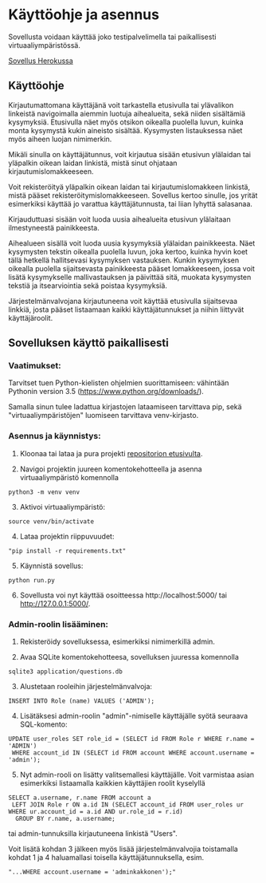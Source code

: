 # Käyttöohje ja asennus

Sovellusta voidaan käyttää joko testipalvelimella tai paikallisesti virtuaaliympäristössä.

[Sovellus Herokussa](https://tenttibot.herokuapp.com/)

## Käyttöohje

Kirjautumattomana käyttäjänä voit tarkastella etusivulla tai ylävalikon linkeistä navigoimalla aiemmin luotuja aihealueita, sekä niiden sisältämiä kysymyksiä. Etusivulla näet myös otsikon oikealla puolella luvun, kuinka monta kysymystä kukin aineisto sisältää. Kysymysten listauksessa näet myös aiheen luojan nimimerkin.

Mikäli sinulla on käyttäjätunnus, voit kirjautua sisään etusivun ylälaidan tai yläpalkin oikean laidan linkistä, mistä sinut ohjataan kirjautumislomakkeeseen.

Voit rekisteröityä yläpalkin oikean laidan tai kirjautumislomakkeen linkistä, mistä pääset rekisteröitymislomakkeeseen. Sovellus kertoo sinulle, jos yrität esimerkiksi käyttää jo varattua käyttäjätunnusta, tai liian lyhyttä salasanaa.

Kirjauduttuasi sisään voit luoda uusia aihealueita etusivun ylälaitaan ilmestyneestä painikkeesta.

Aihealueen sisällä voit luoda uusia kysymyksiä ylälaidan painikkeesta. Näet kysymysten tekstin oikealla puolella luvun, joka kertoo, kuinka hyvin koet tällä hetkellä hallitsevasi kysymyksen vastauksen. Kunkin kysymyksen oikealla puolella sijaitsevasta painikkeesta pääset lomakkeeseen, jossa voit lisätä kysymykselle mallivastauksen ja päivittää sitä, muokata kysymysten tekstiä ja itsearviointia sekä poistaa kysymyksiä.

Järjestelmänvalvojana kirjautuneena voit käyttää etusivulla sijaitsevaa linkkiä, josta pääset listaamaan kaikki käyttäjätunnukset ja niihin liittyvät käyttäjäroolit.

## Sovelluksen käyttö paikallisesti

### Vaatimukset:

Tarvitset tuen Python-kielisten ohjelmien suorittamiseen: vähintään Pythonin version 3.5 (https://www.python.org/downloads/).

Samalla sinun tulee ladattua kirjastojen lataamiseen tarvittava pip, sekä "virtuaaliympäristöjen" luomiseen tarvittava venv-kirjasto.


### Asennus ja käynnistys:

1. Kloonaa tai lataa ja pura projekti [repositorion etusivulta](https://github.com/magael/tenttibot).

2. Navigoi projektin juureen komentokehotteella ja asenna virtuaaliympäristö komennolla

```
python3 -m venv venv
```

3. Aktivoi virtuaaliympäristö:

```
source venv/bin/activate
```

4. Lataa projektin riippuvuudet:

```
"pip install -r requirements.txt"
```

5. Käynnistä sovellus:

```
python run.py
```

6. Sovellusta voi nyt käyttää osoitteessa http://localhost:5000/ tai http://127.0.0.1:5000/.

### Admin-roolin lisääminen:

1. Rekisteröidy sovelluksessa, esimerkiksi nimimerkillä admin.

2. Avaa SQLite komentokehotteesa, sovelluksen juuressa komennolla

```
sqlite3 application/questions.db
```

3. Alustetaan rooleihin järjestelmänvalvoja:
```
INSERT INTO Role (name) VALUES ('ADMIN');
```

4. Lisätäksesi admin-roolin "admin"-nimiselle käyttäjälle syötä seuraava SQL-komento:

```
UPDATE user_roles SET role_id = (SELECT id FROM Role r WHERE r.name = 'ADMIN')
 WHERE account_id IN (SELECT id FROM account WHERE account.username = 'admin');
```

5. Nyt admin-rooli on lisätty valitsemallesi käyttäjälle. Voit varmistaa asian esimerkiksi listaamalla kaikkien käyttäjien roolit kyselyllä

```
SELECT a.username, r.name FROM account a
 LEFT JOIN Role r ON a.id IN (SELECT account_id FROM user_roles ur WHERE ur.account_id = a.id AND ur.role_id = r.id)
  GROUP BY r.name, a.username;
```

  tai admin-tunnuksilla kirjautuneena linkistä "Users".

  Voit lisätä kohdan 3 jälkeen myös lisää järjestelmänvalvojia toistamalla kohdat 1 ja 4 haluamallasi toisella käyttäjätunnuksella, esim.

```
"...WHERE account.username = 'adminkakkonen');"
```